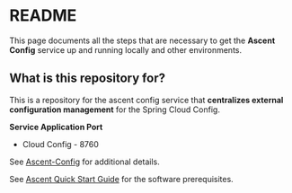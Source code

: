# README #

This page documents all the steps that are necessary to get the **Ascent Config** service up and running locally and other environments.

## What is this repository for? ##

This is a repository for the ascent config service that **centralizes external configuration management** for the Spring Cloud Config.  

**Service Application Port**
* Cloud Config - 8760

See [Ascent-Config](https://github.com/department-of-veterans-affairs/ascent-platform/wiki/Ascent-Config) for additional details.

See [Ascent Quick Start Guide](https://github.com/department-of-veterans-affairs/ascent-platform/wiki/Ascent-Quick-Start-Guide) for the software prerequisites.